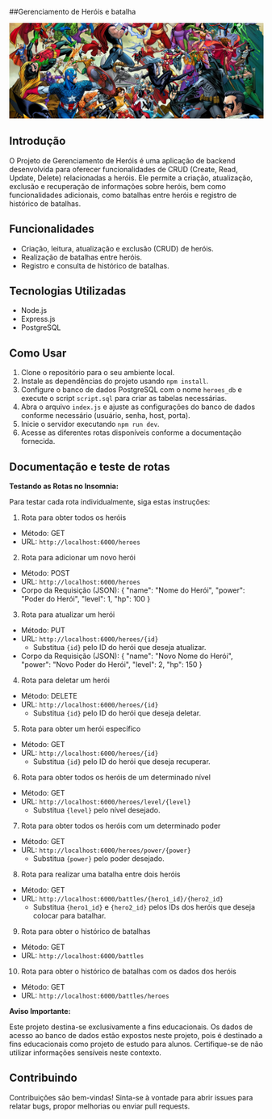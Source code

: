 ##Gerenciamento de Heróis e batalha

![Banner](/images/banner.png)

## Introdução

O Projeto de Gerenciamento de Heróis é uma aplicação de backend desenvolvida para oferecer funcionalidades de CRUD (Create, Read, Update, Delete) relacionadas a heróis. Ele permite a criação, atualização, exclusão e recuperação de informações sobre heróis, bem como funcionalidades adicionais, como batalhas entre heróis e registro de histórico de batalhas.

## Funcionalidades

- Criação, leitura, atualização e exclusão (CRUD) de heróis.
- Realização de batalhas entre heróis.
- Registro e consulta de histórico de batalhas.

## Tecnologias Utilizadas

- Node.js
- Express.js
- PostgreSQL

## Como Usar

1. Clone o repositório para o seu ambiente local.
2. Instale as dependências do projeto usando `npm install`.
3. Configure o banco de dados PostgreSQL com o nome `heroes_db` e execute o script `script.sql` para criar as tabelas necessárias.
4. Abra o arquivo `index.js` e ajuste as configurações do banco de dados conforme necessário (usuário, senha, host, porta).
5. Inicie o servidor executando `npm run dev`.
6. Acesse as diferentes rotas disponíveis conforme a documentação fornecida.

## Documentação e teste de rotas
**Testando as Rotas no Insomnia:**

Para testar cada rota individualmente, siga estas instruções:

1. Rota para obter todos os heróis

- Método: GET
- URL: `http://localhost:6000/heroes`

2. Rota para adicionar um novo herói

- Método: POST
- URL: `http://localhost:6000/heroes`
- Corpo da Requisição (JSON):
  {
      "name": "Nome do Herói",
      "power": "Poder do Herói",
      "level": 1,
      "hp": 100
  }

3. Rota para atualizar um herói

- Método: PUT
- URL: `http://localhost:6000/heroes/{id}`
  - Substitua `{id}` pelo ID do herói que deseja atualizar.
- Corpo da Requisição (JSON):
  {
      "name": "Novo Nome do Herói",
      "power": "Novo Poder do Herói",
      "level": 2,
      "hp": 150
  }

4. Rota para deletar um herói

- Método: DELETE
- URL: `http://localhost:6000/heroes/{id}`
  - Substitua `{id}` pelo ID do herói que deseja deletar.

5. Rota para obter um herói específico

- Método: GET
- URL: `http://localhost:6000/heroes/{id}`
  - Substitua `{id}` pelo ID do herói que deseja recuperar.

6. Rota para obter todos os heróis de um determinado nível

- Método: GET
- URL: `http://localhost:6000/heroes/level/{level}`
  - Substitua `{level}` pelo nível desejado.

7. Rota para obter todos os heróis com um determinado poder

- Método: GET
- URL: `http://localhost:6000/heroes/power/{power}`
  - Substitua `{power}` pelo poder desejado.

8. Rota para realizar uma batalha entre dois heróis

- Método: GET
- URL: `http://localhost:6000/battles/{hero1_id}/{hero2_id}`
  - Substitua `{hero1_id}` e `{hero2_id}` pelos IDs dos heróis que deseja colocar para batalhar.

9. Rota para obter o histórico de batalhas

- Método: GET
- URL: `http://localhost:6000/battles`

10. Rota para obter o histórico de batalhas com os dados dos heróis

- Método: GET
- URL: `http://localhost:6000/battles/heroes`


**Aviso Importante:**

Este projeto destina-se exclusivamente a fins educacionais. Os dados de acesso ao banco de dados estão expostos neste projeto, pois é destinado a fins educacionais como projeto de estudo para alunos. Certifique-se de não utilizar informações sensíveis neste contexto.

## Contribuindo

Contribuições são bem-vindas! Sinta-se à vontade para abrir issues para relatar bugs, propor melhorias ou enviar pull requests.
